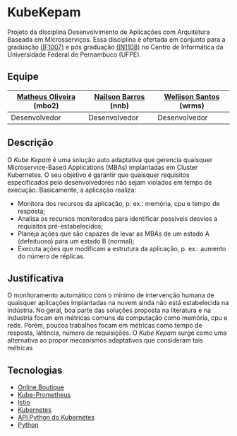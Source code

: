 # KubeKepam

Projeto da disciplina Desenvolvimento de Aplicações com Arquitetura Baseada em Microsserviços. 
Essa disciplina é ofertada em conjunto para a graduação [(IF1007)](https://github.com/IF1007/if1007) e pós graduação [(IN1108)](https://github.com/IF1007/if1007) no Centro de Informática da Universidade Federal de Pernambuco (UFPE).

## Equipe

| [Matheus Oliveira](https://github.com/barbosamaatheus) (mbo2) |  [Nailson Barros](https://github.com/Nailsonnb) (nnb) | [Wellison Santos](https://github.com/wellisonraul) (wrms) |
| ------ | ------ | ------ |
| Desenvolvedor | Desenvolvedor | Desenvolvedor |

## Descrição
O *Kube Kepam* é uma solução auto adaptativa que gerencia quaisquer Microservice-Based Applications (MBAs) implantadas em Cluster Kubernetes. 
O seu objetivo é garantir que quaisquer requisitos específicados pelo desenvolvedores não sejam violados em tempo de execução. Basicamente, a aplicação realiza:

* Monitora dos recursos da aplicação, p. ex.: memória, cpu e tempo de resposta;
* Analisa os recursos monitorados para identificar possíveis desvios a requisitos pré-estabelecidos;
* Planeja ações que são capazes de levar as MBAs de um estado A (defeituoso) para um estado B (normal);
* Executa ações que modificam a estrutura da aplicação, p. ex.: aumento do número de réplicas.

## Justificativa

O monitoramento automático com o mínimo de intervenção humana de quaisquer aplicações implantadas na nuvem ainda não está estabelecida na indústria. 
No geral, boa parte das soluções proposta na literatura e na industria focam em métricas comuns da computação como memória, cpu e rede.
Porém, poucos trabalhos focam em métricas como tempo de resposta, latência, número de requisições. 
O *Kube Kepam* surge como uma alternativa ao propor mecanismos adaptativos que consideram tais métricas 

## Tecnologias

* [Online Boutique](https://github.com/GoogleCloudPlatform/microservices-demo)
* [Kube-Prometheus](https://github.com/prometheus-operator/kube-prometheus)
* [Istio](https://istio.io/latest/docs/ops/best-practices/observability/)
* [Kubernetes](https://kubernetes.io/)
* [API Python do Kubernetes](https://github.com/kubernetes-client/python)
* [Python](python.org)